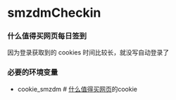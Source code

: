 # smzdmCheckin

### 什么值得买网页每日签到

因为登录获取到的 cookies 时间比较长，就没写自动登录了<br>

### 必要的环境变量

- cookie_smzdm # [什么值得买网页](https://www.smzdm.com/)的cookie
